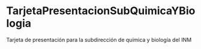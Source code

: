 # TarjetaPresentacionSubQuimicaYBiologia
Tarjeta de presentación para la subdirección de química y biología del INM
